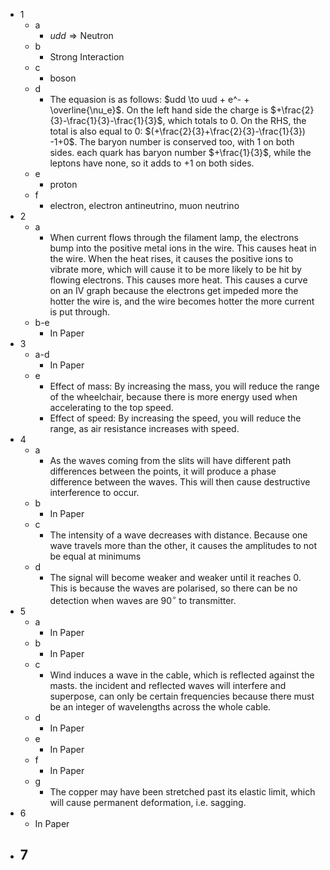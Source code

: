 - 1
	- a
		- $udd \Rightarrow \text{Neutron}$
	- b
		- Strong Interaction
	- c
		- boson
	- d
		- The equasion is as follows: $udd \to uud + e^- + \overline{\nu_e}$. On the left hand side the charge is $+\frac{2}{3}-\frac{1}{3}-\frac{1}{3}$, which totals to 0. On the RHS, the total is also equal to 0: $(+\frac{2}{3}+\frac{2}{3}-\frac{1}{3}) -1+0$. The baryon number is conserved too, with 1 on both sides. each quark has baryon number $+\frac{1}{3}$, while the leptons have none, so it adds to +1 on both sides.
	- e
		- proton
	- f
		- electron, electron antineutrino, muon neutrino
- 2
	- a
		- When current flows through the filament lamp, the electrons bump into the positive metal ions in the wire. This causes heat in the wire. When the heat rises, it causes the positive ions to vibrate more, which will cause it to be more likely to be hit by flowing electrons. This causes more heat. This causes a curve on an IV graph because the electrons get impeded more the hotter the wire is, and the wire becomes hotter the more current is put through.
	- b-e
		- In Paper
- 3
	- a-d
		- In Paper
	- e
		- Effect of mass: By increasing the mass, you will reduce the range of the wheelchair, because there is more energy used when accelerating to the top speed.
		- Effect of speed: By increasing the speed, you will reduce the range, as air resistance increases with speed.
- 4
	- a
		- As the waves coming from the slits will have different path differences between the points, it will produce a phase difference between the waves. This will then cause destructive interference to occur.
	- b
		- In Paper
	- c
		- The intensity of a wave decreases with distance. Because one wave travels more than the other, it causes the amplitudes to not be equal at minimums
	- d
		- The signal will become weaker and weaker until it reaches 0. This is because the waves are polarised, so there can be no detection when waves are $90^\circ$ to transmitter.
- 5
	- a
		- In Paper
	- b
		- In Paper
	- c
		- Wind induces a wave in the cable, which is reflected against the masts. the incident and reflected waves will interfere and superpose, can only be certain frequencies because there must be an integer of wavelengths across the whole cable.
	- d
		- In Paper
	- e
		- In Paper
	- f
		- In Paper
	- g
		- The copper may have been stretched past its elastic limit, which will cause permanent deformation, i.e. sagging.
- 6
	- In Paper
- 7
	- 
